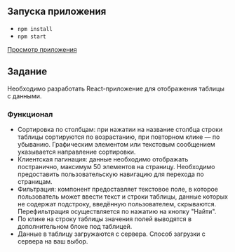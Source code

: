 ## Запуска приложения

* `npm install`
* `npm start`

[Просмотр приложения](https://sanykos.github.io/react-table-test/)

## Задание

Необходимо разработать React-приложение для отображения таблицы с данными. 

### Функционал
* Сортировка по столбцам: при нажатии на название столбца строки таблицы сортируются по возрастанию, при повторном клике — по убыванию. Графическим элементом или текстовым сообщением указывается направление сортировки.
* Клиентская пагинация: данные необходимо отображать постранично, максимум 50 элементов на страницу. Необходимо предоставить пользовательскую навигацию для перехода по страницам.
* Фильтрация: компонент предоставляет текстовое поле, в которое пользователь может ввести текст и строки таблицы, данные которых не содержат подстроку, введённую пользователем, скрываются. Перефильтрация осуществляется по нажатию на кнопку "Найти".
* По клике на строку таблицы значения полей выводятся в дополнительном блоке под таблицей.
* Данные в таблицу загружаются с сервера. Способ загрузки с сервера на ваш выбор.
